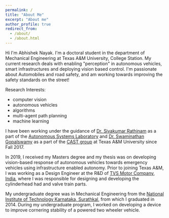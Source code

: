 ```yaml
---
permalink: /
title: "About Me"
excerpt: "About me"
author_profile: true
redirect_from: 
  - /about/
  - /about.html
---
```


Hi I'm Abhishek Nayak. I'm a doctoral student in the department of Mechanical Engineering at Texas A&M University, College Station. My current research deals with enabling "perception" in autonomous vehicles, smart infrastructures and deploying vision based control. I'm passionate about Automobiles and road safety, and am working towards improving the safety standards on the street!

Research Interests:
  * computer vision
  * autonomous vehicles
  * algorithms
  * multi-agent path planning
  * machine learning

I have been working under the guidance of [Dr. Sivakumar Rathinam](https://engineering.tamu.edu/mechanical/profiles/rathinam-sivakumar.html) as a part of the [Autonomous Systems Laboratory](https://autonomy.engr.tamu.edu/ "Autonomous Systems Laboratory") and [Dr. Swaminathan Gopalswamy](https://engineering.tamu.edu/mechanical/profiles/gopalswamy-s.html) as a part of the [CAST group](https://cast.tamu.edu/ "CAST (Connected Autonomous Safe Transportation)") at Texas A&M University since Fall 2017.


In 2019, I received my Masters degree and my thesis was on developing vision-based response of autonomous vehicles towards emergency vehicles using infrastructure enabled autonomy. Prior to joining Texas A&M, I was working as a Design Engineer at the R&D of [TVS Motor Company, India](https://www.tvsmotor.com/), where I was responsible for designing and developing the cylinderhead had and valve train parts.

My undergraduate degree was in Mechanical Engineering from the [National Institute of Technology Karnataka, Surathkal](https://www.nitk.ac.in/), from which I graduated in 2014. During my undergraduate program, I worked on developing a device to improve cornering stability of a powered two wheeler vehicle. 



<!-- 

Abhishek Nayak is a doctoral student at ... He is passionate about road safety and doing his bit to improve the safety standards on the street.  
his research involves .. and  ... control. 

Research Interest
\bullet computer vision
auto
algo
mul
machine

To take a closer look at his research, 
how to control the resonse of an autonmous vehicles to an incoming emergency response vehicle.
what are the standards that lane detection

Abhishek enjoys soccer, cooking and hiking in his free time. He is involved with student organiza. Loves to etidkJxsKLDXJ. -->


